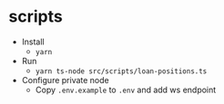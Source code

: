 # scripts

- Install
  - `yarn`
- Run
  - `yarn ts-node src/scripts/loan-positions.ts`
- Configure private node
  - Copy `.env.example` to `.env` and add ws endpoint
